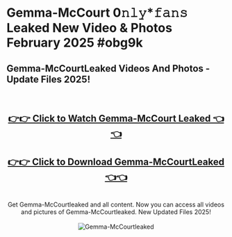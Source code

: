 # Gemma-McCourt 0𝚗𝚕𝚢*𝚏𝚊𝚗𝚜 Leaked New Video & Photos February 2025 #obg9k

<h2>Gemma-McCourtLeaked Videos And Photos - Update Files 2025!</h2>
<br>
<div align="center">
<h2><a href="https://mediaupload.pro?title=Gemma-McCourt&ref=11F" rel="nofollow">👉👉 Click to Watch Gemma-McCourt Leaked 👈👈</a></h2>
<h2><a href="https://mediaupload.pro?title=Gemma-McCourt&ref=11F" rel="nofollow">👉👉 Click to Download Gemma-McCourtLeaked 👈👈</a></h2>
<br>
Get Gemma-McCourtleaked and all content. Now you can access all videos and pictures of Gemma-McCourtleaked. New Updated Files 2025!
<br>
<br>
<a href="https://mediaupload.pro?title=Gemma-McCourt&ref=11F" rel="nofollow" data-target="animated-image.originalLink"><img src="https://i.ibb.co/Gkj2r4b/banner.png" alt="Gemma-McCourtleaked" style="max-width: 100%; display: inline-block;" data-target="animated-image.originalImage"></a>
</div>
<br>

